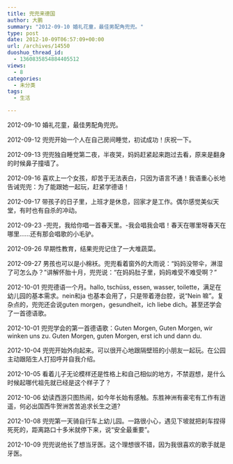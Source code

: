 ```yaml
---
title: 兜兜来德国
author: 大鹏
summary: "2012-09-10 婚礼花童，最佳男配角兜兜。"
type: post
date: 2012-10-09T06:57:09+00:00
url: /archives/14550
duoshuo_thread_id:
  - 1360835854884405512
views:
  - 8
categories:
  - 未分类
tags:
  - 生活

---
```

2012-09-10 婚礼花童，最佳男配角兜兜。
  
2012-09-12 兜兜开始一个人在自己房间睡觉，初试成功！庆祝一下。
  
2012-09-13 兜兜独自睡觉第二夜，半夜哭，妈妈赶紧起来跑过去看，原来是翻身的时候鼻子撞墙了。
  
2012-09-16 喜欢上一个女孩，却苦于无法表白，只因为语言不通！我语重心长地告诫兜兜：为了能跟她一起玩，赶紧学德语！
  
2012-09-17 带孩子的日子里，上班才是休息，回家才是工作。偶尔感觉美似天堂，有时也有自杀的冲动。
  
2012-09-23 -兜兜，我给你唱一首春天里。-我会唱我会唱！春天在哪里呀春天在哪里&#8230;&#8230;还有那会唱歌的小毛驴。
  
2012-09-26 早期性教育，结果兜兜记住了一大堆蔬菜。
  
2012-09-27 男孩也可以是小棉袄。兜兜看着窗外的大雨说：“妈妈没带伞，淋湿了可怎么办？”讲解怀胎十月，兜兜说：“在妈妈肚子里，妈妈难受不难受啊？”
  
2012-10-01 兜兜德语一个月。hallo, tschüss, essen, wasser, toilette，满足在幼儿园的基本需求。nein和ja 也基本会用了，只是带着港台腔，说“Nein 嘛”。复杂点的，兜兜还会说guten morgen，gesundheit，ich liebe dich。甚至还学会了一首德语歌。
  
2012-10-01 兜兜学会的第一首德语歌：Guten Morgen, Guten Morgen, wir winken uns zu. Guten Morgen, guten Morgen, erst ich und dann du.
  
2012-10-04 兜兜开始外向起来。可以很开心地跟隔壁班的小朋友一起玩。在公园主动跟陌生人打招呼并自我介绍。
  
2012-10-05 看着儿子无论模样还是性格上和自己相似的地方，不禁遐想，是什么时候起哪代祖先就已经是这个样子了？
  
2012-10-06 幼读西游只图热闹，如今年长始有感触。东胜神洲有豪宅有工作有逍遥，何必出国西牛贺洲苦苦追求长生之道?
  
2012-10-08 兜兜第一天骑自行车上幼儿园。一路很小心，遇见下坡就把刹车捏得死死的，距离路口十多米就停下来，说“安全最重要”。
  
2012-10-09 兜兜说他长了想当牙医。这个理想很不错，因为我很喜欢的歌手就是牙医。
